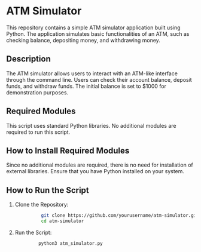 # ATM Simulator
This repository contains a simple ATM simulator application built using Python. The application simulates basic functionalities of an ATM, such as checking balance, depositing money, and withdrawing money.

##  Description
The ATM simulator allows users to interact with an ATM-like interface through the command line. Users can check their account balance, deposit funds, and withdraw funds. The initial balance is set to $1000 for demonstration purposes.

##  Required Modules
This script uses standard Python libraries. No additional modules are required to run this script.

## How to Install Required Modules
Since no additional modules are required, there is no need for installation of external libraries. Ensure that you have Python installed on your system.

## How to Run the Script
1. Clone the Repository:
```bash 
             git clone https://github.com/yourusername/atm-simulator.git
             cd atm-simulator
```
2. Run the Script:
```bash 
            python3 atm_simulator.py
```
